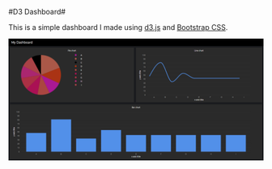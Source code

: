 #D3 Dashboard#

This is a simple dashboard I made using [d3.js](https://d3js.org/) and [Bootstrap CSS](https://getbootstrap.com/).

<img src="preview.png"/>
